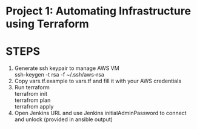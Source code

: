# Project 1: Automating Infrastructure using Terraform

# STEPS
1. Generate ssh keypair to manage AWS VM  
    ssh-keygen -t rsa -f ~/.ssh/aws-rsa  
2. Copy vars.tf.example to vars.tf and fill it with your AWS credentials  
3. Run terraform  
    terrafrom init  
    terrafrom plan  
    terrafrom apply  
4. Open Jenkins URL and use Jenkins initialAdminPassword to connect and unlock (provided in ansible output)